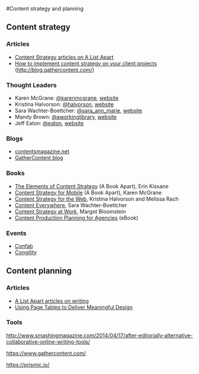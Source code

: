 #Content strategy and planning

## Content strategy

### Articles

* [Content Strategy articles on A List Apart](http://alistapart.com/topic/content-strategy/)
* [How to implement content strategy on your client projects](http://blog.gathercontent.com/how-to-implement-content-strategy-on-your-client-projects) (http://blog.gathercontent.com/)

### Thought Leaders

* Karen McGrane: [@karenmcgrane](https://twitter.com/karenmcgrane), [website](http://karenmcgrane.com/)
* Kristina Halvorson: [@halvorson](https://twitter.com/halvorson), [website](http://braintraffic.com/)
* Sara Wachter-Boettcher: [@sara_ann_marie](https://twitter.com/sara_ann_marie), [website](http://www.sarawb.com/)
* Mandy Brown: [@aworkinglibrary](https://twitter.com/aworkinglibrary), [website](http://aworkinglibrary.com/)
* Jeff Eaton: [@eaton](https://twitter.com/eaton), [website](http://angrylittletree.com/)

### Blogs

* [contentsmagazine.net](http://contentsmagazine.net/)
* [GatherContent blog](http://blog.gathercontent.com)

### Books

* [The Elements of Content Strategy](http://www.abookapart.com/products/the-elements-of-content-strategy/) (A Book Apart), Erin Kissane 
* [Content Strategy for Mobile](http://www.abookapart.com/products/content-strategy-for-mobile/) (A Book Apart), Karen McGrane
* [Content Strategy for the Web](http://contentstrategy.com/book.html), Kristina Halvorson and Melissa Rach
* [Content Everywhere](http://rosenfeldmedia.com/books/content-everywhere/), Sara Wachter-Boettcher
* [Content Strategy at Work](http://appropriateinc.com/book/), Margot Bloomstein
* [Content Production Planning for Agencies](https://www.gathercontent.com/content-production-planning-for-agencies/) (eBook)

### Events

* [Confab](http://confabevents.com/)
* [Congility](http://www.congility.com/)


## Content planning

### Articles

* [A List Apart articles on writing](http://alistapart.com/topic/writing)
* [Using Page Tables to Deliver Meaningful Design](http://www.chapterthree.com/blog/nica-lorber/using-page-tables-deliver-meaningful-design)

### Tools

http://www.smashingmagazine.com/2014/04/17/after-editorially-alternative-collaborative-online-writing-tools/

https://www.gathercontent.com/

https://prismic.io/
